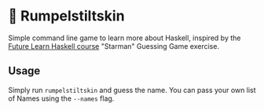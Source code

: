 # 👺 Rumpelstiltskin

Simple command line game to learn more about Haskell, inspired by the [Future Learn Haskell course](https://www.futurelearn.com/courses/functional-programming-haskell) "Starman" Guessing Game exercise.

## Usage

Simply run `rumpelstiltskin` and guess the name. You can pass your own list of Names using the `--names` flag.
